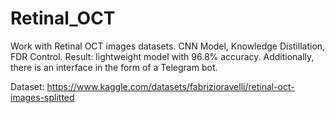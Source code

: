 # Retinal_OCT
Work with Retinal OCT images datasets. CNN Model, Knowledge Distillation, FDR Control. Result: lightweight model with 96.8% accuracy. Additionally, there is an interface in the form of a Telegram bot.

Dataset: https://www.kaggle.com/datasets/fabrizioravelli/retinal-oct-images-splitted
